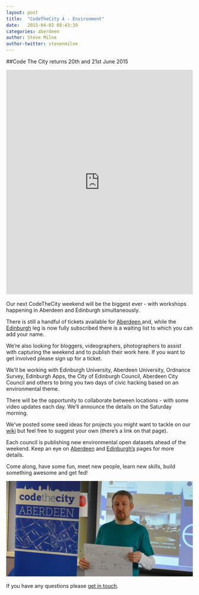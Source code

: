 ```yaml
---
layout: post
title:  "CodeTheCity 4 - Environment"
date:   2015-04-02 08:43:39
categories: aberdeen
author: Steve Milne
author-twitter: stevenmilne
---
```


##Code The City returns 20th and 21st June 2015

<iframe src="http://eventifier.com/event/codethecity-4-the-environment/popular?full_embed=true" width="100%" height="605" scrolling="no" frameborder="0"></iframe>
		 

Our next CodeTheCity weekend will be the biggest ever - with workshops happening in Aberdeen and Edinburgh simultaneously.

There is still a handful of tickets available for [Aberdeen ](https://www.eventbrite.co.uk/e/codethecity-4-environment-tickets-16785390555) and, while the [Edinburgh](https://www.eventbrite.com/e/codethecity-edinburgh-environment-tickets-16841252640) leg is now fully subscribed there is a waiting list to which you can add your name.

We’re also looking for bloggers, videographers, photographers to assist with capturing the weekend and to publish their work here. If you want to get involved  please sign up for a ticket.

We’ll be working with Edinburgh University, Aberdeen University, Ordnance Survey, Edinburgh Apps, the City of Edinburgh Council, Aberdeen City Council and others to bring you two days of civic hacking based on an environmental theme.

There will be the opportunity to collaborate between locations - with some video updates each day. We’ll announce the details on the Saturday morning.

We’ve  posted some seed ideas for projects you might want to tackle on our [wiki](https://github.com/CodeTheCity/codethecity-4-environment/wiki/Project-Ideas) but feel free to suggest your own (there’s a link on that page).

Each council is publishing new environmental open datasets ahead of the weekend. Keep an eye on [Aberdeen](http://opendata.aberdeencity.gov.uk/dataset) and [Edinburgh’s](http://www.edinburghopendata.info/dataset) pages for more details.

Come along, have some fun, meet new people, learn new skills, build something awesome and get fed!
 

<img src="/assets/hacks/uk/aberdeen/ctc4.jpg" /> 
 
If you have any questions please [get in touch](mailto:steve@codethecity.org). 
